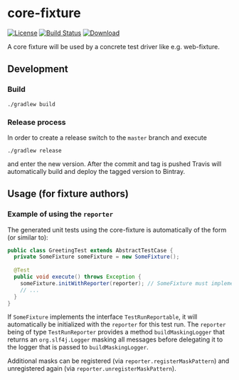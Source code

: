 core-fixture
============

[![License](http://img.shields.io/badge/license-EPL-blue.svg?style=flat)](https://www.eclipse.org/legal/epl-v10.html)
[![Build Status](https://travis-ci.org/test-editor/core-fixture.svg?branch=master)](https://travis-ci.org/test-editor/core-fixture)
[![Download](https://api.bintray.com/packages/test-editor/Fixtures/core-fixture/images/download.svg)](https://bintray.com/test-editor/Fixtures/core-fixture/_latestVersion)

A core fixture will be used by a concrete test driver like e.g. web-fixture.

## Development

### Build

    ./gradlew build

### Release process

In order to create a release switch to the `master` branch and execute

    ./gradlew release

and enter the new version. After the commit and tag is pushed Travis will automatically build and deploy the tagged version to Bintray.


## Usage (for fixture authors)

### Example of using the `reporter`

The generated unit tests using the core-fixture is automatically of the form (or similar to):

``` java
public class GreetingTest extends AbstractTestCase {
  private SomeFixture someFixture = new SomeFixture();
  
  @Test
  public void execute() throws Exception {
    someFixture.initWithReporter(reporter); // SomeFixture must implement TestRunReportable, else this line is missing!
    // ...
  }
}
```

If `SomeFixture` implements the interface `TestRunReportable`, it will automatically be initialized with the `reporter` for this test run. The `reporter` being of type `TestRunReporter` provides a method `buildMaskingLogger` that returns an `org.slf4j.Logger` masking all messages before delegating it to the logger that is passed to `buildMaskingLogger`.

Additional masks can be registered (via `reporter.registerMaskPattern`) and unregistered again (via `reporter.unregisterMaskPattern`).



